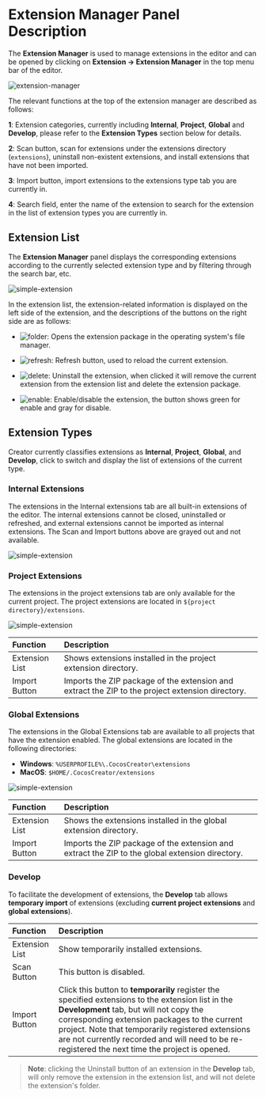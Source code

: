 # Extension Manager Panel Description

The **Extension Manager** is used to manage extensions in the editor and can be opened by clicking on **Extension -> Extension Manager** in the top menu bar of the editor.

![extension-manager](./image/extension-manager.png)

The relevant functions at the top of the extension manager are described as follows:

**1**: Extension categories, currently including **Internal**, **Project**, **Global** and **Develop**, please refer to the **Extension Types** section below for details.

**2**: Scan button, scan for extensions under the extensions directory (`extensions`), uninstall non-existent extensions, and install extensions that have not been imported.

**3**: Import button, import extensions to the extensions type tab you are currently in.

**4**: Search field, enter the name of the extension to search for the extension in the list of extension types you are currently in.

## Extension List

The **Extension Manager** panel displays the corresponding extensions according to the currently selected extension type and by filtering through the search bar, etc.

![simple-extension](./image/extension-list.png)

In the extension list, the extension-related information is displayed on the left side of the extension, and the descriptions of the buttons on the right side are as follows:

- ![folder](first/folder.png): Opens the extension package in the operating system's file manager.

- ![refresh](first/refresh.png): Refresh button, used to reload the current extension.

- ![delete](first/delete.png): Uninstall the extension, when clicked it will remove the current extension from the extension list and delete the extension package.

- ![enable](first/enable.png): Enable/disable the extension, the button shows green for enable and gray for disable.

## Extension Types

Creator currently classifies extensions as **Internal**, **Project**, **Global**, and **Develop**, click to switch and display the list of extensions of the current type.

### Internal Extensions

The extensions in the Internal extensions tab are all built-in extensions of the editor. The internal extensions cannot be closed, uninstalled or refreshed, and external extensions cannot be imported as internal extensions. The Scan and Import buttons above are grayed out and not available.

![simple-extension](./image/extension-internal.png)

### Project Extensions

The extensions in the project extensions tab are only available for the current project. The project extensions are located in `${project directory}/extensions`.

![simple-extension](./image/extension-project.png)

| Function | Description |
| :--------------- | :---------- |
| Extension List | Shows extensions installed in the project extension directory. |
| Import Button | Imports the ZIP package of the extension and extract the ZIP to the project extension directory. |

### Global Extensions

The extensions in the Global Extensions tab are available to all projects that have the extension enabled. The global extensions are located in the following directories:

- **Windows**: `%USERPROFILE%\.CocosCreator\extensions`
- **MacOS**: `$HOME/.CocosCreator/extensions`

![simple-extension](./image/extension-global.png)

| Function | Description |
| :--------- | :----------- |
| Extension List | Shows the extensions installed in the global extension directory. |
| Import Button | Imports the ZIP package of the extension and extract the ZIP to the global extension directory. |

### Develop

To facilitate the development of extensions, the **Develop** tab allows **temporary import** of extensions (excluding **current project extensions** and **global extensions**).

| Function | Description |
| :------ | :-------- |
| Extension List | Show temporarily installed extensions. |
| Scan Button | This button is disabled. |
| Import Button | Click this button to **temporarily** register the specified extensions to the extension list in the **Development** tab, but will not copy the corresponding extension packages to the current project. Note that temporarily registered extensions are not currently recorded and will need to be re-registered the next time the project is opened. |

> **Note**: clicking the Uninstall button of an extension in the **Develop** tab, will only remove the extension in the extension list, and will not delete the extension's folder.
